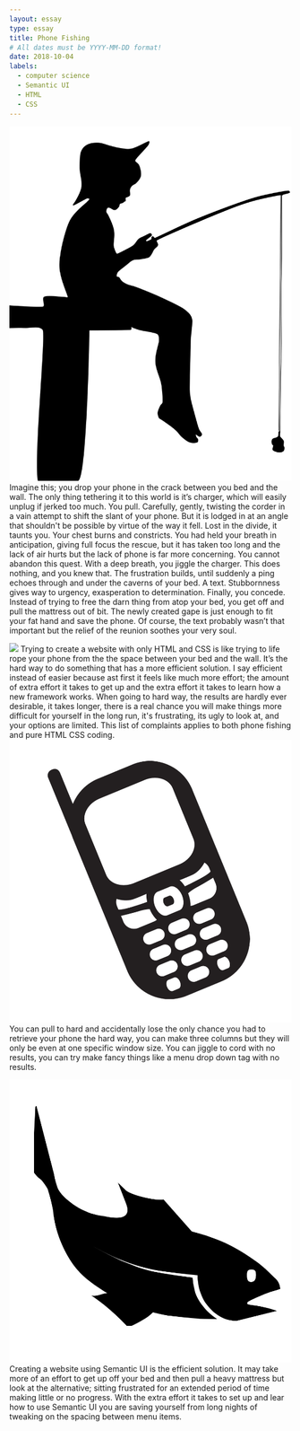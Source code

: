 ```yaml
---
layout: essay
type: essay
title: Phone Fishing
# All dates must be YYYY-MM-DD format!
date: 2018-10-04
labels:
  - computer science
  - Semantic UI
  - HTML
  - CSS
---
```


[<img class="ui right medium image" src="../images/fishing.png">](https://openclipart.org/detail/254447/fishing-boy-silhouette)
Imagine this; you drop your phone in the crack between you bed and the wall. The only thing tethering it to this world is it’s charger, which will easily unplug if jerked too much. You pull. Carefully, gently, twisting the corder in a vain attempt to shift the slant of your phone. But it is lodged in at an angle that shouldn't be possible by virtue of the way it fell.  Lost in the divide, it taunts you. Your chest burns and constricts. You had held your breath in anticipation, giving full focus the rescue, but it has taken too long and the lack of air hurts but the lack of phone is far more concerning. You cannot abandon this quest. With a deep breath, you jiggle the charger. This does nothing, and you knew that. The frustration builds, until suddenly a ping echoes through and under the caverns of your bed. A text. Stubbornness gives way to urgency, exasperation to  determination. Finally, you concede. Instead of trying to free the darn thing from atop your bed, you get off and pull the mattress out of bit. The newly created gape is just enough to fit your fat hand and save the phone. Of course, the text probably wasn’t that important but the relief of the reunion soothes your very soul. 

[<img class="ui tiny left circular floated image" src="https://react.semantic-ui.com/logo.png">](https://react.semantic-ui.com/)
Trying to create a website with only HTML and CSS is like trying to life rope your phone from the the space between your bed and the wall. It’s the hard way to do something that has a more efficient solution. I say efficient instead of easier because ast first it feels like much more effort; the amount of extra effort it takes to get up and the extra effort it takes to learn how a new framework works.  When going to hard way, the results are hardly ever desirable, it takes longer, there is a real chance you will make things more difficult for yourself in the long run, it's frustrating, its ugly to look at, and your options are limited. This list of complaints applies to both phone fishing and pure HTML CSS coding. [<img class="ui tiny right circular floated image" src="../images/phone.png">](https://www.clipartmax.com/download/m2i8K9A0Z5A0H7i8_mobile-phone-social-studies-clipart-explore-pictures-phone-clipart-transparent-background/) You can pull to hard and accidentally lose the only chance you had to retrieve your phone the hard way, you can make three columns but they will only be even at one specific window size. You can jiggle to cord with no results, you can try make fancy things like a menu drop down tag with no results. 

[<img class="ui tiny center circular floated image" src="../images/fish.png">](https://www.clipartmax.com/middle/m2K9A0m2Z5m2m2A0_fish-black-and-white-tropical-fish-clip-art-black-and-clip-art/)
Creating a website using Semantic UI is the efficient solution. It may take more of an effort to get up off your bed and then pull a heavy mattress but look at the alternative; sitting frustrated for an extended period of time making little or no progress. With the extra effort it takes to set up and lear how to use Semantic UI you are saving yourself from long nights of tweaking on the spacing between menu items. 
